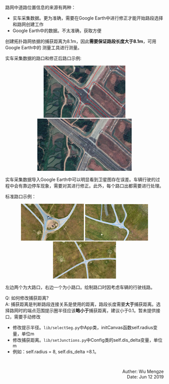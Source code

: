 路网中道路位置信息的来源有两种：
- 实车采集数据。更为准确，需要在Google Earth中进行修正才能开始路段选择和路网创建工作
- Google Earth中的数据。不太准确，获取方便

创建拓扑路网依据的捕获距离为8.1m，因此**需要保证路段长度大于8.1m**，可用Google Earth中的 测量工具进行测量。

实车采集数据的路口和修正后路口示例:  
<div align="center">
<img src="../figure/intersection_GPS.png" width="260"/>
<img src="../figure/intersection_GPS_modify.png" width="300"/>
</div>

实车采集数据导入Google Earth中可以明显看到卫星图存在误差。车辆行驶的过程中会有靠边停车现象，需要对其进行修正。此外，每个路口出都需要进行处理。

标准路口示例：
<div align="center">
<img src="../figure/intersection_big1.png" width="200"/>
<img src="../figure/intersection_big2.png" width="200"/>
<img src="../figure/intersection_norm1.png" width="200"/>
</div>

左边两个为大路口，右边一个为小路口。绘制路口时因考虑车辆的行驶线路。

Q: 如何修改捕获距离?   
A: 捕获距离是判断路段连接关系是使用的距离，路段长度需要**大于**捕获距离。选择路网时的端点范围提示圈半径应该**略小于**捕获距离，建议小于0.1。暂未提供接口，需要手动修改
- 修改提示半径。`lib/selectSeg.py`中App类，initCanvas函数self.radius变量，单位m
- 修改捕获距离。`lib/setJunctions.py`中Config类的self.dis_delta变量，单位m
- 例如：self.radius = 8, self.dis_delta =8.1。

<br>
<p align="right"> Auther: Wu Mengze<br>Date: Jun 12 2019</p>
